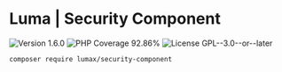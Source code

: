 # Luma | Security Component

<div>
<!-- Version Badge -->
<img src="https://img.shields.io/badge/Version-1.6.0-blue" alt="Version 1.6.0">
<!-- PHP Coverage Badge -->
<img src="https://img.shields.io/badge/PHP Coverage-92.86%25-green" alt="PHP Coverage 92.86%">
<!-- License Badge -->
<img src="https://img.shields.io/badge/License-GPL--3.0--or--later-34ad9b" alt="License GPL--3.0--or--later">
</div>

```
composer require lumax/security-component
```